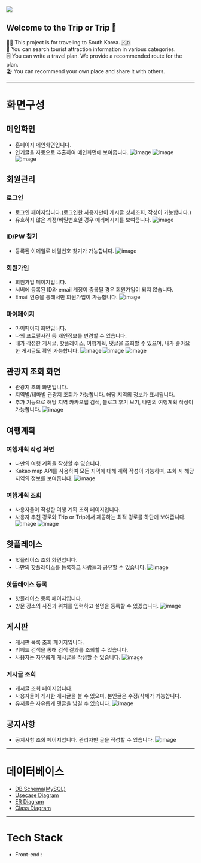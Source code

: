 <img src="https://capsule-render.vercel.app/api?type=waving&color=auto&height=200&section=header&text=Trip&nbsp;or&nbsp;Trip&fontSize=90" />

## Welcome to the Trip or Trip 🙌


🙋‍♀️ This project is for traveling to South Korea. 🇰🇷 <br>
🚡 You can search tourist attraction information in various categories. <br>
🗒️ You can write a travel plan. We provide a recommended route for the plan. <br>
🏖️ You can recommend your own place and share it with others. <br>

---
# 화면구성
## 메인화면
- 홈페이지 메인화면입니다.
- 인기글을 자동으로 추출하여 메인화면에 보여줍니다.
![image](https://github.com/Trip-or-Trip/.github/assets/15648142/8ab32c6d-63f1-4051-8293-fbd112e522b6)
![image](https://github.com/Trip-or-Trip/.github/assets/15648142/4f520ecd-e0ca-4bc1-8f47-d83ff1c10fff)
![image](https://github.com/Trip-or-Trip/.github/assets/15648142/f34d6d77-8982-46f4-8421-724a389b1dd3)

## 회원관리
### 로그인
- 로그인 페이지입니다.(로그인한 사용자만이 게시글 상세조회, 작성이 가능합니다.)
- 유효하지 않은 계정/비밀번호일 경우 에러메시지를 보여줍니다.
![image](https://github.com/Trip-or-Trip/.github/assets/15648142/0d4010f8-6f95-4c8a-81ea-9986cf0734a3)

### ID/PW 찾기
- 등록된 이메일로 비밀번호 찾기가 가능합니다.
![image](https://github.com/Trip-or-Trip/.github/assets/15648142/c8420b13-2ccd-4559-864e-702db357a322)

### 회원가입
- 회원가입 페이지입니다.
- 서버에 등록된 ID와 email 계정이 중복될 경우 회원가입이 되지 않습니다.
- Email 인증을 통해서만 회원가입이 가능합니다.
![image](https://github.com/Trip-or-Trip/.github/assets/15648142/f478a233-8fd1-4e46-98f8-49645f28f28f)

### 마이페이지
- 마이페이지 화면입니다.
- 나의 프로필사진 등 개인정보를 변경할 수 있습니다.
- 내가 작성한 게시글, 핫플레이스, 여행계획, 댓글을 조회할 수 있으며, 내가 좋아요한 게시글도 확인 가능합니다.
![image](https://github.com/Trip-or-Trip/.github/assets/15648142/ea2d4036-dd89-49d5-b586-43fb08f9036e)
![image](https://github.com/Trip-or-Trip/.github/assets/15648142/026f23ff-4fc1-4cf6-8c4b-c48ff701f212)
![image](https://github.com/Trip-or-Trip/.github/assets/15648142/635b9030-447e-49a4-88eb-142be38c10be)

## 관광지 조회 화면
- 관광지 조회 화면입니다.
- 지역별/테마별 관광지 조회가 가능합니다. 해당 지역의 정보가 표시됩니다.
- 추가 기능으로 해당 지역 카카오맵 검색, 블로그 후기 보기, 나만의 여행계획 작성이 가능합니다.
![image](https://github.com/Trip-or-Trip/.github/assets/15648142/59dade83-9ef2-4b05-bc39-f2ee038ee324)

## 여행계획
### 여행계획 작성 화면
- 나만의 여행 계획을 작성할 수 있습니다.
- Kakao map API를 사용하여 모든 지역에 대해 계획 작성이 가능하며, 조회 시 해당 지역의 정보를 보여줍니다.
![image](https://github.com/Trip-or-Trip/.github/assets/15648142/4a991d48-a611-4dab-919a-3d7720122e4c)

### 여행계획 조회
- 사용자들이 작성한 여행 계획 조회 페이지입니다.
- 사용자 추천 경로와 Trip or Trip에서 제공하는 최적 경로를 하단에 보여줍니다.
![image](https://github.com/Trip-or-Trip/.github/assets/15648142/d994e756-2fe2-427b-8482-eb1d81cb875c)
![image](https://github.com/Trip-or-Trip/.github/assets/15648142/1a3ce6ba-0c73-4cdb-b13b-7a0910de4f2d)

## 핫플레이스
- 핫플레이스 조회 화면입니다.
- 나만의 핫플레이스를 등록하고 사람들과 공유할 수 있습니다.
![image](https://github.com/Trip-or-Trip/.github/assets/15648142/cc5b410a-62a9-4747-b294-1a55f66119be)

### 핫플레이스 등록
- 핫플레이스 등록 페이지입니다.
- 방문 장소의 사진과 위치를 입력하고 설명을 등록할 수 있겠습니다.
![image](https://github.com/Trip-or-Trip/.github/assets/15648142/0d24e0c2-b16a-4ea2-9fd7-5c34d0772a05)

## 게시판
- 게시판 목록 조회 페이지입니다.
- 키워드 검색을 통해 검색 결과를 조회할 수 있습니다.
- 사용자는 자유롭게 게시글을 작성할 수 있습니다.
![image](https://github.com/Trip-or-Trip/.github/assets/15648142/91ddb559-199d-4ca6-aa2c-3abdfd760faa)

### 게시글 조회
- 게시글 조회 페이지입니다.
- 사용자들이 게시한 게시글을 볼 수 있으며, 본인글은 수정/삭제가 가능합니다.
- 유저들은 자유롭게 댓글을 남길 수 있습니다.
![image](https://github.com/Trip-or-Trip/.github/assets/15648142/3286811b-b9c2-400d-9cbf-de7375ceeedc)

## 공지사항
- 공지사항 조회 페이지입니다. 관리자만 글을 작성할 수 있습니다.
![image](https://github.com/Trip-or-Trip/.github/assets/15648142/148b30e0-f3a8-489d-b982-04edc7292482)

--- 
# 데이터베이스
- [DB Schema(MySQL)](https://github.com/Trip-or-Trip/TripOrTrip-Server/blob/main/resources/EnjoyTrip_DDL.sql)
- [Usecase Diagram](https://github.com/Trip-or-Trip/TripOrTrip-Server/tree/main/resources/UsecaseDiagram)
- [ER Diagram](https://github.com/Trip-or-Trip/TripOrTrip-Server/blob/main/resources/Trip_or_Trip_ERDiagram.mwb)
- [Class Diagram](https://github.com/Trip-or-Trip/TripOrTrip-Server/blob/main/resources/Trip_or_Trip_ClassDiagram.png)
---
# Tech Stack
- Front-end : 
